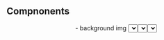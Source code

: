## Compnonents
<Header>
<Main>
  - background img
  <Editor>
    <Select>
      - helm options
    <Select>
      - chest armor options
    <Select>
      - leg armor options
    <input>
      - make an oath
    <p>
     - how many times each item was changed
  <Oath Display>
    - Oath
  <Preview>
    <div>
      - head img
    <div> 
      - chest img
    <div>
      - leg img
  <Footer>
<Main>

## Plan
# basic layout of page
- create header component and import to app.js
- create empty main component and import to app.js
- create footer component and import to app.js
- import corresponding css files to components

# Component build
# Header/Footer
- add header Text
- add footer text

## Main 
# State
- Head img
- Chest img
- Legs img
- amount of changes
- array of oaths


# Editor
- create select dropdowns in editor.js
- create text input in editor. js
- give editor all props in function parameters (destructured)
- give select options and text input corresponding values and onChange arrow functions

## Oath display
- create oath display for text in editor.js

# Preview
- create div for head, chest and legs with img tag
- use template literals for img src with name of img as variable so that on change img will update
- give preview function state props but not setter functions
- set img src=corresponding state